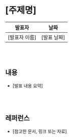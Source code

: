 # [주제명]

| **발표자** | **날짜**    |
|-------------|-------------|
| [발표자 이름] | [발표 날짜] |

<br />
<br />

## 내용
- [발표 내용 요약]

<br />
<br />

## 레퍼런스
- [참고한 문서, 링크 또는 자료]
